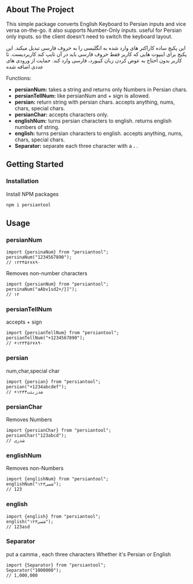 <!-- ABOUT THE PROJECT -->

## About The Project

This simple package converts English Keyboard to Persian inputs and vice versa on-the-go. it also supports Number-Only inputs.
useful for Persian only inputs. so the client doesn't need to switch the keyboard layout.

این پکیج ساده کاراکتر های وارد شده به انگلیسی را به حروف فارسی تبدیل میکند.
این پکیج برای اینپوت هایی که کاربر فقط حروف فارسی باید در آن تایپ کند کاربردیست.
تا کاربر بدون احتاج به عوض کردن زبان کیبورد، فارسی وارد کند.
حمایت از ورودی های عددی اضافه شده

Functions:

- **persianNum:** takes a string and returns only Numbers in Persian chars.
- **persianTellNum:** like persianNum and + sign is allowed.
- **persian:** return string with persian chars. accepts anything, nums, chars, special chars.
- **persianChar:** accepts characters only.
- **englishNum:** turns persian characters to english. returns english numbers of string.
- **english:** turns persian characters to english. accepts anything, nums, chars, special chars.
- **Separator:** separate each three character with a ، .

<!-- GETTING STARTED -->

## Getting Started

### Installation

Install NPM packages

```sh
npm i persiantool
```

## Usage

### persianNum

```JS
import {persinaNum} from "persiantool";
persinaNum("1234567890");
// ۱۲۳۴۵۶۷۸۹۰
```

Removes non-number characters

```JS
import {persianNum} from "persiantool";
persinaNum("aAbv1sd2+/}]");
// ۱۲
```

### persianTellNum

accepts + sign

```JS
import {persianTellNum} from "persiantool";
persianTellNum("+1234567890");
// +۱۲۳۴۵۶۷۸۹۰
```

### persian

num,char,special char

```JS
import {persian} from "persiantool";
persian("+1234abcdef");
// +شذزیثب۱۲۳۴
```

### persianChar

Removes Numbers

```JS
import {persianChar} from "persiantool";
persianChar("123abcd");
// شذزی
```

### englishNum

Removes non-Numbers

```JS
import {englishNum} from "persiantool";
englishNum("شسی۱۲۳");
// 123
```

### english

```JS
import {english} from "persiantool";
english("شسی۱۲۳");
// 123asd
```

### Separator

put a camma , each three characters Whether it's Persian or English

```JS
import {Separator} from "persiantool";
Separator("1000000");
// 1,000,000
```
